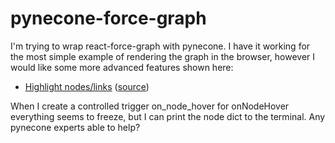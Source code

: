 # pynecone-force-graph  

I'm trying to wrap react-force-graph with pynecone. I have it working for the most simple example of rendering the graph in the browser, however I would like some more advanced features shown here:  

* [Highlight nodes/links](https://vasturiano.github.io/react-force-graph/example/highlight/) ([source](https://github.com/vasturiano/react-force-graph/blob/master/example/highlight/index.html))  


When I create a controlled trigger on_node_hover for onNodeHover everything seems to freeze, but I can print the node dict to the terminal. Any pynecone experts able to help?




